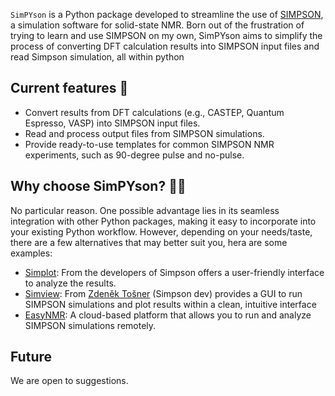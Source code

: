 `SimPYson` is a Python package developed to streamline the use of [SIMPSON](https://inano.au.dk/about/research-centers-and-projects/nmr/software/simpson), a simulation software for solid-state NMR. Born out of the frustration of trying to learn and use SIMPSON on my own, SimPYson aims to simplify the process of converting DFT calculation results into SIMPSON input files and read Simpson simulation, all within python

## Current features 🤌

- Convert results from DFT calculations (e.g., CASTEP, Quantum Espresso, VASP) into SIMPSON input files.
- Read and process output files from SIMPSON simulations.
- Provide ready-to-use templates for common SIMPSON NMR experiments, such as 90-degree pulse and no-pulse.

## Why choose SimPYson? 🙎‍♂️

No particular reason. One possible advantage lies in its seamless integration with other Python packages, making it easy to incorporate into your existing Python workflow. However, depending on your needs/taste, there are a few alternatives that may better suit you, hera are some examples:

- [Simplot](https://inano.au.dk/about/research-centers-and-projects/nmr/software/simpson): From the developers of Simpson offers a user-friendly interface to analyze the results.
- [Simview](https://github.com/zdetos/Simpson-View): From [Zdeněk Tošner](https://optimal-nmr.net/about.html) (Simpson dev) provides a GUI to run SIMPSON simulations and plot results within a clean, intuitive interface
- [EasyNMR](https://easynmr.pastis.dk/): A cloud-based platform that allows you to run and analyze SIMPSON simulations remotely.

## Future 
We are open to suggestions.